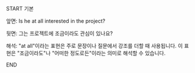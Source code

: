 START
기본

앞면:
Is he at all interested in the project?


뒷면:
그는 프로젝트에 조금이라도 관심이 있나요?


해석:
"at all"이라는 표현은 주로 문장이나 질문에서 강조를 더할 때 사용됩니다. 
이 표현은 "조금이라도"나 "어떠한 정도로든"이라는 의미로 해석할 수 있습니다.

<!--ID: 1740183652570-->
END